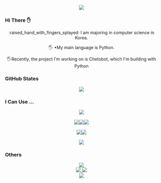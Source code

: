 <div align="center">
<img src="https://capsule-render.vercel.app/api?type=wave&color=4682B4&height=250&section=header&text=Park%20Jun%20Ha&fontSize=90&rotate=10&fontAlign=70&fontAlignY=35&fontColor=ffffff&animation=twinkling"/>
</div>


### Hi There :hand:  

<center>
:raised_hand_with_fingers_splayed: I am majoring in computer science in Korea.

:raised_hand_with_fingers_splayed: •My main language is Python.

:raised_hand_with_fingers_splayed:Recently, the project I'm working on is Chetobot, which I'm building with Python 

</center>

### GitHub States

<div align="center">
<img src = "https://github-readme-stats.vercel.app/api?username=Cycrypto&show_icons=true&theme=vision-friendly-dark"/>
</div>


### I Can Use ...  

<div align="center">
<img src="https://img.shields.io/badge/Python-3776AB?style=for-the-badge&logo=python&logoColor=white"/><br><br><img src="https://img.shields.io/badge/JavaScript-323330?style=for-the-badge&logo=javascript&logoColor=F7DF1E"/><img src="https://img.shields.io/badge/C-00599C?style=for-the-badge&logo=c&logoColor=white"/><img src="https://img.shields.io/badge/Java-ED8B00?style=for-the-badge&logo=java&logoColor=white"/><br><br><img src="https://img.shields.io/badge/PHP-777BB4?style=for-the-badge&logo=php&logoColor=white"/><img src="https://img.shields.io/badge/MySQL-00000F?style=for-the-badge&logo=mysql&logoColor=white"><br><br><img src="  https://img.shields.io/badge/Windows-0078D6?style=for-the-badge&logo=windows&logoColor=white">
</div>

### Others

<div align="center">
    <a><img src= "https://github-readme-stats.vercel.app/api/top-langs/?username=Cycrypto&theme=blue-green"/></a><br>
<a href="https://hits.seeyoufarm.com">
<img src="https://hits.seeyoufarm.com/api/count/incr/badge.svg?url=https%3A%2F%2Fgithub.com%2FCycrypto%2Fhit-counter&count_bg=%23D4DD12&title_bg=%2379C83D&icon=googleanalytics.svg&icon_color=%23EBE4E4&title=hits&edge_flat=false"/>
</a>
<a> <img src = "https://gpvc.arturio.dev/Cycrypto"/></a><br>
</div>



<div align="center">
<img src="https://capsule-render.vercel.app/api?type=wave&color=CCBD37&height=150&section=footer&"/>
</div>

